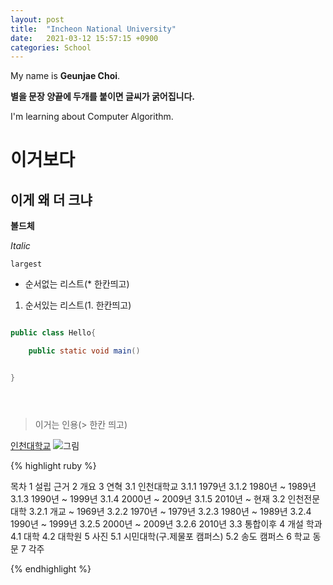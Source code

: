 ```yaml
---
layout: post
title:  "Incheon National University"
date:   2021-03-12 15:57:15 +0900
categories: School
---
```


My name is **Geunjae Choi**.

**별을 문장 양끝에 두개를 붙이면 글씨가 굵어집니다.**

I'm learning about Computer Algorithm.




# 이거보다

## 이게 왜 더 크냐




**볼드체**

*Italic*

`largest`



* 순서없는 리스트(* 한칸띄고)

1. 순서있는 리스트(1. 한칸띄고)






```java

public class Hello{

	public static void main()


}





```



> 이거는 인용(> 한칸 띄고)




[인천대학교](https://inu.ac.kr)
![그림](https://commons.wikimedia.org/wiki/File:Univ_of_incheon_MainBuild1_Dailyblue.jpg)






{% highlight ruby %}

목차
1	설립 근거
2	개요
3	연혁
3.1	인천대학교
3.1.1	1979년
3.1.2	1980년 ~ 1989년
3.1.3	1990년 ~ 1999년
3.1.4	2000년 ~ 2009년
3.1.5	2010년 ~ 현재
3.2	인천전문대학
3.2.1	개교 ~ 1969년
3.2.2	1970년 ~ 1979년
3.2.3	1980년 ~ 1989년
3.2.4	1990년 ~ 1999년
3.2.5	2000년 ~ 2009년
3.2.6	2010년
3.3	통합이후
4	개설 학과
4.1	대학
4.2	대학원
5	사진
5.1	시민대학(구.제물포 캠퍼스)
5.2	송도 캠퍼스
6	학교 동문
7	각주

{% endhighlight %}





